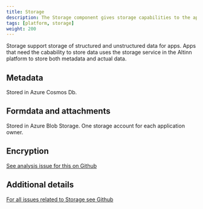```yaml
---
title: Storage
description: The Storage component gives storage capabilities to the apps.
tags: [platform, storage]
weight: 200
---
```


Storage support storage of structured and unstructured data for apps. Apps that need the cabability to store data uses the storage service in the Altinn platform to store both metadata and actual data.

## Metadata
Stored in Azure Cosmos Db.

## Formdata and attachments
Stored in Azure Blob Storage. One storage account for each application owner.

## Encryption

[See analysis issue for this on Github](https://github.com/Altinn/altinn-studio/issues/958)

## Additional details

[For all issues related to Storage see Github](https://github.com/Altinn/altinn-studio/labels/area%2Fdata-storage)
